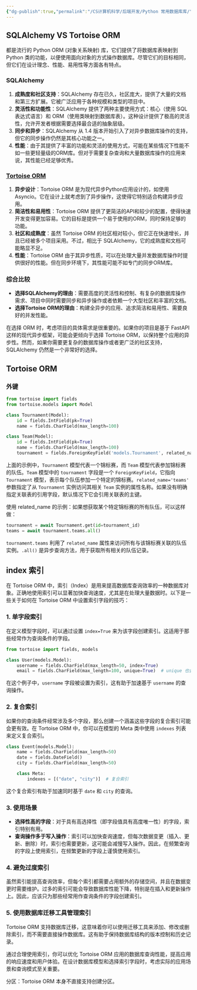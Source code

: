 ```yaml
---
{"dg-publish":true,"permalink":"/CS计算机科学/后端开发/Python 常用数据库库/","created":"2024-04-17T15:18:13.000+08:00","updated":"2024-04-24T01:01:34.000+08:00"}
---
```


## SQLAlchemy VS Tortoise ORM

都是流行的 Python ORM (对象关系映射) 库，它们提供了将数据库表映射到 Python 类的功能，以便使用面向对象的方式操作数据库。尽管它们的目标相同，但它们在设计理念、性能、易用性等方面各有特点。

### SQLAlchemy

1. **成熟度和社区支持**：SQLAlchemy 存在已久，社区庞大，提供了大量的文档和第三方扩展。它被广泛应用于各种规模和类型的项目中。
2. **灵活性和功能性**：SQLAlchemy 提供了两种主要使用方式：核心（使用 SQL 表达式语言）和 ORM（使用类映射到数据库表）。这种设计提供了极高的灵活性，允许开发者根据需要选择最合适的抽象层级。
3. **同步和异步**：SQLAlchemy 从 1.4 版本开始引入了对异步数据库操作的支持，但它的同步操作仍然是其核心功能之一。
4. **性能**：由于其提供了丰富的功能和灵活的使用方式，可能在某些情况下性能不如一些更轻量级的ORM库。但对于需要复杂查询和大量数据库操作的应用来说，其性能已经足够优秀。

### [Tortoise ORM](ORM/Tortoise%20ORM.md)

1. **异步设计**：Tortoise ORM 是为现代异步Python应用设计的，如使用 Asyncio。它在设计上就考虑到了异步操作，这使得它特别适合构建异步应用。
2. **简洁性和易用性**：Tortoise ORM 提供了更简洁的API和较少的配置，使得快速开发变得更加容易。它的目标是提供一个易于使用的ORM，同时保持足够的功能。
3. **社区和成熟度**：虽然 Tortoise ORM 的社区相对较小，但它正在快速增长，并且已经被多个项目采用。不过，相比于 SQLAlchemy，它的成熟度和文档可能略显不足。
4. **性能**：Tortoise ORM 由于其异步性质，可以在处理大量并发数据库操作时提供很好的性能。但在同步环境下，其性能可能不如专门的同步ORM库。

### 综合比较

- **选择SQLAlchemy的理由**：需要高度的灵活性和控制、有复杂的数据库操作需求、项目中同时需要同步和异步操作或者依赖一个大型社区和丰富的文档。
- **选择Tortoise ORM的理由**：构建全异步的应用、追求简洁和易用性、需要良好的并发性能。

在选择 ORM 时，考虑项目的具体需求是很重要的。如果你的项目是基于 FastAPI 这样的现代异步框架，可能会更倾向于选择 Tortoise ORM，以保持整个应用的异步性。然而，如果你需要更复杂的数据库操作或者更广泛的社区支持，SQLAlchemy 仍然是一个非常好的选择。

## Tortoise ORM
### 外键
```Python
from tortoise import fields
from tortoise.models import Model

class Tournament(Model):
    id = fields.IntField(pk=True)
    name = fields.CharField(max_length=100)

class Team(Model):
    id = fields.IntField(pk=True)
    name = fields.CharField(max_length=100)
    tournament = fields.ForeignKeyField('models.Tournament', related_name='teams')
```

上面的示例中，`Tournament` 模型代表一个锦标赛，而 `Team` 模型代表参加锦标赛的队伍。`Team` 模型中的 `tournament` 字段是一个 `ForeignKeyField`，它指向 `Tournament` 模型，表示每个队伍参加一个特定的锦标赛。`related_name='teams'` 参数指定了从 `Tournament` 实例访问其相关 `Team` 实例的属性名称。如果没有明确指定关联表的引用字段，默认情况下它会引用关联表的主键。

使用 related_name 的示例：如果想获取某个特定锦标赛的所有队伍，可以这样做：

```Python
tournament = await Tournament.get(id=tournament_id) 
teams = await tournament.teams.all()
```

`tournament.teams` 利用了 `related_name` 属性来访问所有与该锦标赛关联的队伍实例。`.all()` 是异步查询方法，用于获取所有相关的队伍记录。

## index 索引

在 Tortoise ORM 中，索引（Index）是用来提高数据库查询效率的一种数据库对象。正确地使用索引可以显著加快查询速度，尤其是在处理大量数据时。以下是一些关于如何在 Tortoise ORM 中设置索引字段的技巧：

### 1. 单字段索引

在定义模型字段时，可以通过设置 `index=True` 来为该字段创建索引。这适用于那些经常作为查询条件的字段。

```python
from tortoise import fields, models

class User(models.Model):
    username = fields.CharField(max_length=50, index=True)
    email = fields.CharField(max_length=100, unique=True)  # unique 也会创建索引
```

在这个例子中，`username` 字段被设置为索引，这有助于加速基于 `username` 的查询操作。

### 2. 复合索引

如果你的查询条件经常涉及多个字段，那么创建一个涵盖这些字段的复合索引可能会更有效。在 Tortoise ORM 中，你可以在模型的 Meta 类中使用 `indexes` 列表来定义复合索引。

```python
class Event(models.Model):
    name = fields.CharField(max_length=50)
    date = fields.DateField()
    city = fields.CharField(max_length=50)

    class Meta:
        indexes = [("date", "city")]  # 复合索引
```

这个复合索引有助于加速同时基于 `date` 和 `city` 的查询。

### 3. 使用场景

- **选择性高的字段**：对于具有高选择性（即字段值具有高度唯一性）的字段，索引特别有用。
- **查询操作多于写入操作**：索引可以加快查询速度，但每次数据变更（插入、更新、删除）时，索引也需要更新，这可能会减慢写入操作。因此，在频繁查询的字段上使用索引，在频繁更新的字段上谨慎使用索引。

### 4. 避免过度索引

虽然索引能提高查询效率，但每个索引都需要占用额外的存储空间，并且在数据变更时需要维护。过多的索引可能会导致数据库性能下降，特别是在插入和更新操作上。因此，应该只为那些经常用作查询条件的字段创建索引。

### 5. 使用数据库迁移工具管理索引

Tortoise ORM 支持数据库迁移，这意味着你可以使用迁移工具来添加、修改或删除索引，而不需要直接操作数据库。这有助于保持数据库结构的版本控制和历史记录。

通过合理使用索引，你可以优化 Tortoise ORM 应用的数据库查询性能，提高应用的响应速度和用户体验。在设计数据库模型和选择索引字段时，考虑实际的应用场景和查询模式至关重要。

分区：Tortoise ORM 本身不直接支持创建分区。